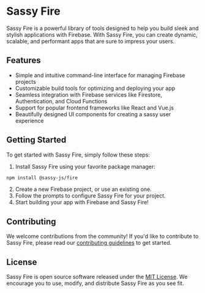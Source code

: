 # Sassy Fire

Sassy Fire is a powerful library of tools designed to help you build sleek and stylish applications with Firebase. With Sassy Fire, you can create dynamic, scalable, and performant apps that are sure to impress your users.

## Features

- Simple and intuitive command-line interface for managing Firebase projects
- Customizable build tools for optimizing and deploying your app
- Seamless integration with Firebase services like Firestore, Authentication, and Cloud Functions
- Support for popular frontend frameworks like React and Vue.js
- Beautifully designed UI components for creating a sassy user experience

## Getting Started

To get started with Sassy Fire, simply follow these steps:

1. Install Sassy Fire using your favorite package manager:
```bash
npm install @sassy-js/fire
```
2. Create a new Firebase project, or use an existing one.
3. Follow the prompts to configure Sassy Fire for your project.
4. Start building your app with Firebase and Sassy Fire!

## Contributing

We welcome contributions from the community! If you'd like to contribute to Sassy Fire, please read our [contributing guidelines](CONTRIBUTING.md) to get started.

## License

Sassy Fire is open source software released under the [MIT License](LICENSE). We encourage you to use, modify, and distribute Sassy Fire as you see fit.
